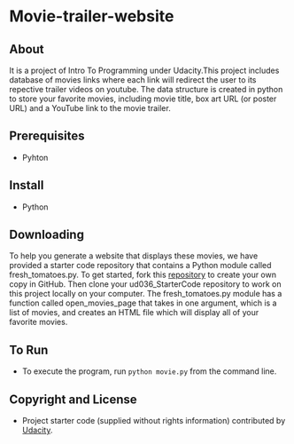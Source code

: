 # Movie-trailer-website

## About
It is a project of Intro To Programming under Udacity.This project includes database of movies links where each link will redirect the user to its repective trailer videos on youtube. The data structure is created in python to store your favorite movies, including movie title, box art URL (or poster URL) and a YouTube link to the movie trailer. 

## Prerequisites
* Pyhton 

## Install
* Python

## Downloading
To help you generate a website that displays these movies, we have provided a starter code repository that contains
a Python module called fresh_tomatoes.py. To get started, fork this [repository](https://github.com/udacity/ud036_StarterCode/blob/master/fresh_tomatoes.py) to create your own copy in GitHub. Then clone your ud036_StarterCode repository to work on this project locally on your computer. The fresh_tomatoes.py module has a function called open_movies_page that takes in one argument, which is a list of movies, and creates an HTML file which will display all of your favorite movies.
 
## To Run
* To execute the program, run `python movie.py` from the command line.

## Copyright and License
* Project starter code (supplied without rights information) contributed by [Udacity](udacity.com).
